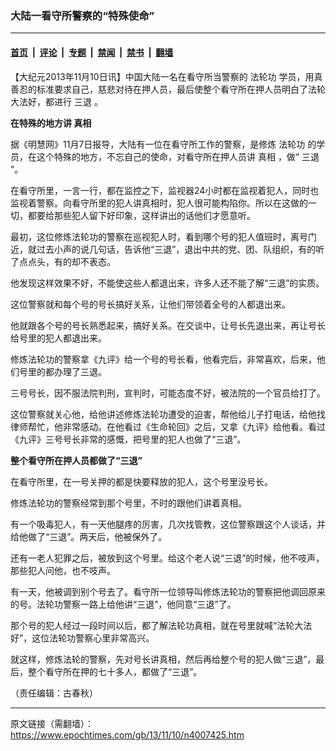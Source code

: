 ### 大陆一看守所警察的“特殊使命”

---

#### [首页](../../../..?n4007425) &nbsp;|&nbsp; [评论](../../../../../epoch-comment?n4007425) &nbsp;|&nbsp; [专题](../../../../../epoch-special?n4007425) &nbsp;|&nbsp; [禁闻](../../../../../epoch-news?n4007425) &nbsp;|&nbsp; [禁书](../../../../../books?n4007425) &nbsp;|&nbsp; [翻墙](https://github.com/gfw-breaker/nogfw/blob/master/README.md?n4007425)


<div class="post_content" id="artbody" itemprop="articleBody">
 <!-- article content begin -->
 <p>
  【大纪元2013年11月10日讯】中国大陆一名在看守所当警察的
  <ok href="https://www.epochtimes.com/gb/tag/%E6%B3%95%E8%BD%AE%E5%8A%9F.html">
   法轮功
  </ok>
  学员，用真善忍的标准要求自己，慈悲对待在押人员，最后使整个看守所在押人员明白了法轮大法好，都进行
  <ok href="https://www.epochtimes.com/gb/tag/%E4%B8%89%E9%80%80.html">
   三退
  </ok>
  。
 </p>
 <p>
  <b>
   在特殊的地方讲
   <ok href="https://www.epochtimes.com/gb/tag/%E7%9C%9F%E7%9B%B8.html">
    真相
   </ok>
  </b>
 </p>
 <p>
  据《明慧网》11月7日报导，大陆有一位在看守所工作的警察，是修炼
  <ok href="https://www.epochtimes.com/gb/tag/%E6%B3%95%E8%BD%AE%E5%8A%9F.html">
   法轮功
  </ok>
  的学员，在这个特殊的地方，不忘自己的使命，对看守所在押人员讲
  <ok href="https://www.epochtimes.com/gb/tag/%E7%9C%9F%E7%9B%B8.html">
   真相
  </ok>
  ，做“
  <ok href="https://www.epochtimes.com/gb/tag/%E4%B8%89%E9%80%80.html">
   三退
  </ok>
  ”。
 </p>
 <p>
  在看守所里，一言一行，都在监控之下，监视器24小时都在监视着犯人，同时也监视着警察。向看守所里的犯人讲真相时，犯人很可能构陷你。所以在这做的一切，都要给那些犯人留下好印象，这样讲出的话他们才愿意听。
 </p>
 <p>
  最初，这位修炼法轮功的警察在巡视犯人时，看到哪个号的犯人值班时，离号门近，就过去小声的说几句话，告诉他“三退”，退出中共的党、团、队组织，有的听了点点头，有的却不表态。
 </p>
 <p>
  他发现这样效果不好，不能使这些人都退出来，许多人还不能了解“三退”的实质。
 </p>
 <p>
  这位警察就和每个号的号长搞好关系，让他们带领着全号的人都退出来。
 </p>
 <p>
  他就跟各个号的号长熟悉起来，搞好关系。在交谈中，让号长先退出来，再让号长给号里的犯人都退出来。
 </p>
 <p>
  修炼法轮功的警察拿《九评》给一个号的号长看，他看完后，非常喜欢，后来，他们号里的都办理了三退。
 </p>
 <p>
  三号号长，因不服法院判刑，宣判时，可能态度不好，被法院的一个官员给打了。
 </p>
 <p>
  这位警察就关心他，给他讲述修炼法轮功遭受的迫害，帮他给儿子打电话，给他找律师帮忙，他非常感动。在他看过《生命轮回》之后，又拿《九评》给他看。看过《九评》三号号长非常的感慨，把号里的犯人也做了“三退”。
 </p>
 <p>
  <b>
   整个看守所在押人员都做了“三退”
  </b>
 </p>
 <p>
  在看守所里，在一号关押的都是快要释放的犯人，这个号里没号长。
 </p>
 <p>
  修炼法轮功的警察经常到那个号里，不时的跟他们讲着真相。
 </p>
 <p>
  有一个吸毒犯人，有一天他腿疼的厉害，几次找管教，这位警察跟这个人谈话，并给他做了“三退”。两天后，他被保外了。
 </p>
 <p>
  还有一老人犯罪之后，被放到这个号里。给这个老人说“三退”的时候，他不吱声，那些犯人问他，也不吱声。
 </p>
 <p>
  有一天，他被调到别个号去了。看守所一位领导叫修炼法轮功的警察把他调回原来的号。法轮功警察一路上给他讲“三退”，他同意“三退”了。
 </p>
 <p>
  那个号的犯人经过一段时间以后，都了解法轮功真相，就在号里就喊“法轮大法好”，这位法轮功警察心里非常高兴。
 </p>
 <p>
  就这样，修炼法轮的警察，先对号长讲真相，然后再给整个号的犯人做“三退”，最后，整个看守所在押的七十多人，都做了“三退”。
 </p>
 <p>
  （责任编辑：古春秋）
 </p>
 <!-- article content end -->
 <div id="below_article_ad">
 </div>
</div>


---

原文链接（需翻墙）：https://www.epochtimes.com/gb/13/11/10/n4007425.htm